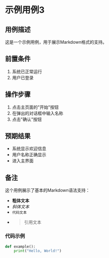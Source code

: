# 示例用例3

## 用例描述
这是一个示例用例，用于展示Markdown格式的支持。

## 前置条件
1. 系统已正常运行
2. 用户已登录

## 操作步骤
1. 点击主页面的"开始"按钮
2. 在弹出的对话框中输入名称
3. 点击"确认"按钮

## 预期结果
- 系统显示欢迎信息
- 用户名称正确显示
- 进入主界面

## 备注
这个用例展示了基本的Markdown语法支持：
- **粗体文本**
- *斜体文本*
- `代码文本`
- > 引用文本

### 代码示例
```python
def example():
    print("Hello, World!")
``` 